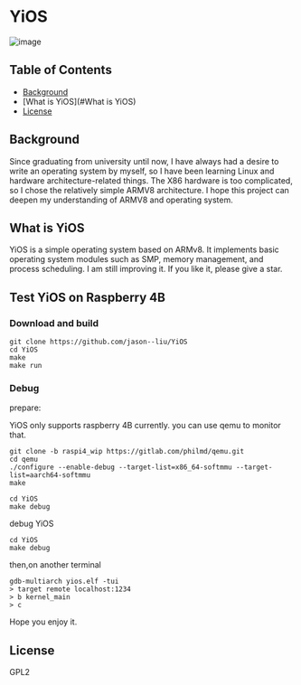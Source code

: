 # YiOS
![image](https://user-images.githubusercontent.com/8001473/113387487-fcd7c300-93be-11eb-9bb7-e379af25cc26.png)

## Table of Contents

- [Background](#background)
- [What is YiOS](#What is YiOS)
- [License](#license)

## Background

Since graduating from university until now, I have always had a desire to write an operating system by myself, so I have been learning Linux and hardware architecture-related things. The X86 hardware is too complicated, so I chose the relatively simple ARMV8 architecture. I hope this project can deepen my understanding of ARMV8 and operating system.

## What is YiOS

YiOS is a simple operating system based on ARMv8. It implements basic operating system modules such as SMP, memory management, and process scheduling. I am still improving it. If you like it, please give a star.

## Test YiOS on Raspberry 4B

### Download and build

```
git clone https://github.com/jason--liu/YiOS
cd YiOS
make 
make run
```

### Debug

prepare:

YiOS only supports raspberry 4B currently. you can use qemu to monitor that.

```
git clone -b raspi4_wip https://gitlab.com/philmd/qemu.git
cd qemu
./configure --enable-debug --target-list=x86_64-softmmu --target-list=aarch64-softmmu
make

cd YiOS
make debug
```

debug YiOS

```
cd YiOS
make debug
```

then,on another terminal

```
gdb-multiarch yios.elf -tui
> target remote localhost:1234
> b kernel_main
> c
```

Hope you enjoy it.

## License

GPL2